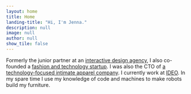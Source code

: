 ```yaml
---
layout: home
title: Home
landing-title: "Hi, I'm Jenna."
description: null
image: null
author: null
show_tile: false
---
```


Formerly the junior partner at an <a target="_blank" href="http://smalldesignfirm.com/">interactive design agency</a>, I also co-founded a <a target="_blank" href="http://www.continuumfashion.com">fashion and technology startup</a>. I was also the CTO of <a target="_blank" href="https://evelynbobbie.com">a technology-focused intimate apparel company</a>. I currently work at <a target="_blank" href="https://www.ideo.com">IDEO</a>. In my spare time I use my knowledge of code and machines to make robots build my furniture.
